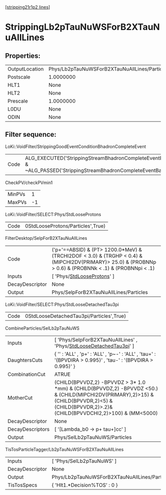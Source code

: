 [[stripping21r1p2 lines]](./stripping21r1p2-index)

# StrippingLb2pTauNuWSForB2XTauNuAllLines

## Properties:

|                |                                               |
|----------------|-----------------------------------------------|
| OutputLocation | Phys/Lb2pTauNuWSForB2XTauNuAllLines/Particles |
| Postscale      | 1.0000000                                     |
| HLT1           | None                                          |
| HLT2           | None                                          |
| Prescale       | 1.0000000                                     |
| L0DU           | None                                          |
| ODIN           | None                                          |

## Filter sequence:

LoKi::VoidFilter/StrippingGoodEventConditionBhadronCompleteEvent

|      |                                                                                                                          |
|------|--------------------------------------------------------------------------------------------------------------------------|
| Code | ALG_EXECUTED('StrippingStreamBhadronCompleteEventBadEvent') & ~ALG_PASSED('StrippingStreamBhadronCompleteEventBadEvent') |

CheckPV/checkPVmin1

|        |     |
|--------|-----|
| MinPVs | 1   |
| MaxPVs | -1  |

LoKi::VoidFilter/SELECT:Phys/StdLooseProtons

|      |                                   |
|------|-----------------------------------|
| Code | 0StdLooseProtons/Particles',True) |

FilterDesktop/SelpForB2XTauNuAllLines

|                 |                                                                                                                                                                |
|-----------------|----------------------------------------------------------------------------------------------------------------------------------------------------------------|
| Code            | ('p+'==ABSID) & (PT\> 1200.0\*MeV) & (TRCHI2DOF \< 3.0) & (TRGHP \< 0.4) & (MIPCHI2DV(PRIMARY)\> 25.0) & (PROBNNp \> 0.6) & (PROBNNk \< .1) & (PROBNNpi \< .1) |
| Inputs          | [ 'Phys/[StdLooseProtons](./stripping21r1p2-commonparticles-stdlooseprotons)' ]                                                                              |
| DecayDescriptor | None                                                                                                                                                           |
| Output          | Phys/SelpForB2XTauNuAllLines/Particles                                                                                                                         |

LoKi::VoidFilter/SELECT:Phys/StdLooseDetachedTau3pi

|      |                                          |
|------|------------------------------------------|
| Code | 0StdLooseDetachedTau3pi/Particles',True) |

CombineParticles/SelLb2pTauNuWS

|                  |                                                                                                                                                                                                        |
|------------------|--------------------------------------------------------------------------------------------------------------------------------------------------------------------------------------------------------|
| Inputs           | [ 'Phys/SelpForB2XTauNuAllLines' , 'Phys/[StdLooseDetachedTau3pi](./stripping21r1p2-commonparticles-stdloosedetachedtau3pi)' ]                                                                       |
| DaughtersCuts    | { '' : 'ALL' , 'p+' : 'ALL' , 'p~-' : 'ALL' , 'tau+' : '(BPVDIRA \> 0.995)' , 'tau-' : '(BPVDIRA \> 0.995)' }                                                                                          |
| CombinationCut   | ATRUE                                                                                                                                                                                                  |
| MotherCut        | (CHILD(BPVVDZ,2) -BPVVDZ \> 3\* 1.0 \*mm) & (CHILD(BPVVDZ,2) -BPVVDZ \<50.) & (CHILD(MIPCHI2DV(PRIMARY),2)\>15) & (CHILD(BPVVDR,2)\<5) & (CHILD(BPVVDR,2)\>.2)& (CHILD(BPVVDCHI2,2)\>100) & (MM\<5000) |
| DecayDescriptor  | None                                                                                                                                                                                                   |
| DecayDescriptors | [ '[Lambda_b0 -\> p+ tau+]cc' ]                                                                                                                                                                    |
| Output           | Phys/SelLb2pTauNuWS/Particles                                                                                                                                                                          |

TisTosParticleTagger/Lb2pTauNuWSForB2XTauNuAllLines

|                 |                                               |
|-----------------|-----------------------------------------------|
| Inputs          | [ 'Phys/SelLb2pTauNuWS' ]                   |
| DecayDescriptor | None                                          |
| Output          | Phys/Lb2pTauNuWSForB2XTauNuAllLines/Particles |
| TisTosSpecs     | { 'Hlt1.\*Decision%TOS' : 0 }                 |
